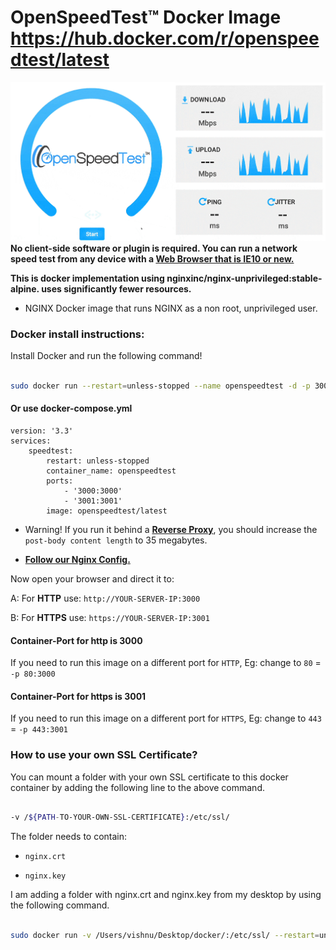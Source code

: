 # OpenSpeedTest™ Docker Image https://hub.docker.com/r/openspeedtest/latest

[![OpenSpeedTest Docker Image](https://github.com/openspeedtest/v2-Test/raw/main/images/10G-S.gif)](https://hub.docker.com/r/openspeedtest/latest  "OpenSpeedTest Docker Image")
**No client-side software or plugin is required. You can run a network speed test from any device with a [Web Browser that is IE10 or new.](https://www.youtube.com/watch?v=9f-OM_WQ7Bw&list=PLt-deStxFJOMEAs2O1lJhscMNzcg9E3Po&index=1)**

**This is docker implementation using nginxinc/nginx-unprivileged:stable-alpine. uses significantly fewer resources.**

- NGINX Docker image that runs NGINX as a non root, unprivileged user.
 
 ###  Docker install instructions:

 Install Docker and run the following command!

````bash

sudo docker run --restart=unless-stopped --name openspeedtest -d -p 3000:3000 -p 3001:3001 openspeedtest/latest

````
#### Or use docker-compose.yml 
````
version: '3.3'
services:
    speedtest:
        restart: unless-stopped
        container_name: openspeedtest
        ports:
            - '3000:3000'
            - '3001:3001'
        image: openspeedtest/latest
````
- Warning! If you run it behind a **[Reverse Proxy](https://github.com/openspeedtest/Speed-Test/issues/4#issuecomment-1229157193)**, you should increase the `post-body content length` to 35 megabytes.

- **[Follow our Nginx Config.](https://github.com/openspeedtest/Nginx-Configuration)**

Now open your browser and direct it to:

A: For **HTTP** use: `http://YOUR-SERVER-IP:3000`

B: For **HTTPS** use: `https://YOUR-SERVER-IP:3001`

#### Container-Port for http is 3000
If you need to run this image on a different port for `HTTP`, Eg: change to `80` = `-p 80:3000`
#### Container-Port for https is 3001
If you need to run this image on a different port for `HTTPS`, Eg: change to `443` =  `-p 443:3001`

###  How to use your own SSL Certificate?

You can mount a folder with your own SSL certificate to this docker container by adding the following line to the above command.

  

````bash

-v /${PATH-TO-YOUR-OWN-SSL-CERTIFICATE}:/etc/ssl/

````

The folder needs to contain:

- `nginx.crt`

- `nginx.key`

  

I am adding a folder with nginx.crt and nginx.key from my desktop by using the following command.

````bash

sudo docker run -v /Users/vishnu/Desktop/docker/:/etc/ssl/ --restart=unless-stopped --name openspeedtest -d -p 3000:3000 -p 3001:3001 openspeedtest/latest

````
